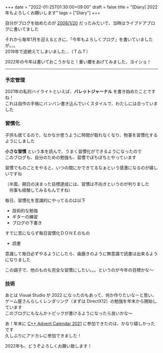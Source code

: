 +++
date = "2022-01-25T01:30:00+09:00"
draft = false
title = "[Diary] 2022年もよろしくお願いします"
tags = ["Diary"]
+++

自分がブログを始めたのが [2008/1/20](http://blog.livedoor.jp/haruka_sao/archives/50865578.html) だったみたいで、当時はライブドアブログに書いてました

それから毎年1月を迎えるときに、「今年もよろしくブログ」を書いていましたが。。。  
2019年で途絶えてしまいました…（Ｔ△Ｔ）  

2022年の今年は書いておこうかなと！重い腰をあげてみました、ヨイショ！

-----

### 予定管理

2021年の私的ハイライトといえば、**バレットジャーナル** を書き始めたことですね！  
これは自作の手帳にバンバン書き込んでいくスタイルで、わたしには合っていました

### 習慣化

子供も居てるので、なかなか思うように時間が取れなくなり、物事を習慣化するようにしました

**小さな習慣** という本を読んで、うまく習慣化ができるようになったので  
このブログも、自分のための勉強も、習慣でぽちぽちとやっています

習慣でものごとをやると、いつの間にかできてるなぁという感激になるのが嬉しいですね  

（半面、期日の決まった目標達成には、習慣は不向きというのが判りました  
　何事も経験してみるもんですね）

毎日、習慣化を意識的にやってるのは以下

- 技術的な勉強
- ギターの練習
- ブログの下書き

すでに苦にならず毎日習慣化ＤＯＮＥのもの

- 読書

意識して毎日必ずやるようにしたら、歯磨きのように無意識で読書は出来るようになりました

この調子で、他のものも完全な習慣にしたい。。。というのが今年の目標かな～

### 技術

あとは Visual Studio が 2022 になったのもあって、何か作りたいなーと思い、ゲーム屋さんらしくレンダリング（まずは DirectX12）の勉強を年末から開始しています  
このブログにもなんかトピックが書けるようになったら良いかな～

あ！年末に [C++ Advent Calendar 2021](https://qiita.com/advent-calendar/2021/cxx) に参加できたのは、かなり嬉しかったです  
久しぶりにアドカレに参加できました！

2022年も、どうぞよろしくお願い致します！
